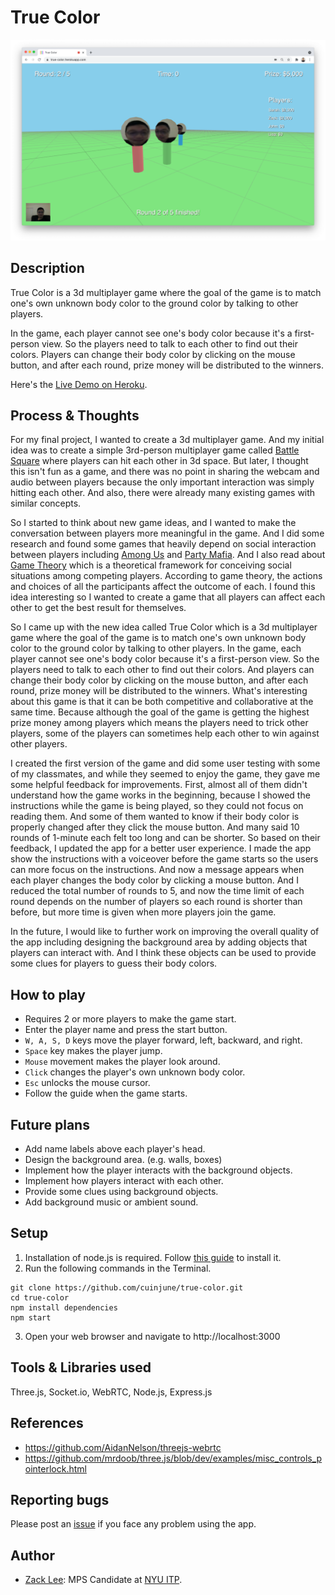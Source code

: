 # True Color
<img src="screenshot.png" alt="screenshot" width="1000"/>

## Description
True Color is a 3d multiplayer game where the goal of the game is to match one's own unknown body color to the ground color by talking to other players.

In the game, each player cannot see one's body color because it's a first-person view. So the players need to talk to each other to find out their colors. Players can change their body color by clicking on the mouse button, and after each round, prize money will be distributed to the winners.

Here's the [Live Demo on Heroku](https://true-color.herokuapp.com/).

## Process & Thoughts
For my final project, I wanted to create a 3d multiplayer game. And my initial idea was to create a simple 3rd-person multiplayer game called [Battle Square](https://github.com/cuinjune/battle-square) where players can hit each other in 3d space. But later, I thought this isn't fun as a game, and there was no point in sharing the webcam and audio between players because the only important interaction was simply hitting each other. And also, there were already many existing games with similar concepts.

So I started to think about new game ideas, and I wanted to make the conversation between players more meaningful in the game. And I did some research and found some games that heavily depend on social interaction between players including [Among Us](https://store.steampowered.com/app/945360/Among_Us/) and [Party Mafia](https://nuttyparty.com/partymafia). And I also read about [Game Theory](https://www.investopedia.com/terms/g/gametheory.asp) which is a theoretical framework for conceiving social situations among competing players. According to game theory, the actions and choices of all the participants affect the outcome of each. I found this idea interesting so I wanted to create a game that all players can affect each other to get the best result for themselves.

So I came up with the new idea called True Color which is a 3d multiplayer game where the goal of the game is to match one's own unknown body color to the ground color by talking to other players. In the game, each player cannot see one's body color because it's a first-person view. So the players need to talk to each other to find out their colors. And players can change their body color by clicking on the mouse button, and after each round, prize money will be distributed to the winners. What's interesting about this game is that it can be both competitive and collaborative at the same time. Because although the goal of the game is getting the highest prize money among players which means the players need to trick other players, some of the players can sometimes help each other to win against other players.

I created the first version of the game and did some user testing with some of my classmates, and while they seemed to enjoy the game, they gave me some helpful feedback for improvements. First, almost all of them didn't understand how the game works in the beginning, because I showed the instructions while the game is being played, so they could not focus on reading them. And some of them wanted to know if their body color is properly changed after they click the mouse button. And many said 10 rounds of 1-minute each felt too long and can be shorter. So based on their feedback, I updated the app for a better user experience. I made the app show the instructions with a voiceover before the game starts so the users can more focus on the instructions. And now a message appears when each player changes the body color by clicking a mouse button. And I reduced the total number of rounds to 5, and now the time limit of each round depends on the number of players so each round is shorter than before, but more time is given when more players join the game.

In the future, I would like to further work on improving the overall quality of the app including designing the background area by adding objects that players can interact with. And I think these objects can be used to provide some clues for players to guess their body colors.

## How to play
* Requires 2 or more players to make the game start.
* Enter the player name and press the start button.
* `W, A, S, D` keys move the player forward, left, backward, and right.
* `Space` key makes the player jump.
* `Mouse` movement makes the player look around.
* `Click` changes the player's own unknown body color.
* `Esc` unlocks the mouse cursor.
* Follow the guide when the game starts.

## Future plans
* Add name labels above each player's head.
* Design the background area. (e.g. walls, boxes)
* Implement how the player interacts with the background objects.
* Implement how players interact with each other.
* Provide some clues using background objects.
* Add background music or ambient sound.

## Setup
1. Installation of node.js is required. Follow [this guide](https://github.com/itp-dwd/2020-spring/blob/master/guides/installing-nodejs.md) to install it.
2. Run the following commands in the Terminal.
```
git clone https://github.com/cuinjune/true-color.git
cd true-color
npm install dependencies
npm start
```
3. Open your web browser and navigate to http://localhost:3000

## Tools & Libraries used
Three.js, Socket.io, WebRTC, Node.js, Express.js

## References
* https://github.com/AidanNelson/threejs-webrtc
* https://github.com/mrdoob/three.js/blob/dev/examples/misc_controls_pointerlock.html

## Reporting bugs
Please post an [issue](https://github.com/cuinjune/true-color/issues) if you face any problem using the app.

## Author
* [Zack Lee](https://www.cuinjune.com/about): MPS Candidate at [NYU ITP](https://itp.nyu.edu).


